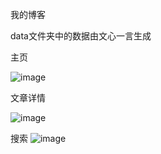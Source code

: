 我的博客

data文件夹中的数据由文心一言生成

主页

![image](https://github.com/KY-0426/myBlogMini/assets/78643488/d5cadf02-72cf-444f-9ac9-7c2517bc8ad6)


文章详情

![image](https://github.com/KY-0426/myBlogMini/assets/78643488/5cd7e12e-bf68-4932-8006-5fe16aaaf501)


搜索
![image](https://github.com/KY-0426/myBlogMini/assets/78643488/4bc6e645-a0e0-4694-8560-5cc7f888418c)


